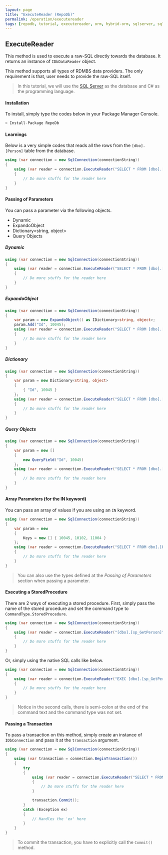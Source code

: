 ```yaml
---
layout: page
title: "ExecuteReader (RepoDb)"
permalink: /operation/executereader
tags: [repodb, tutorial, executereader, orm, hybrid-orm, sqlserver, sqlite, mysql, postgresql]
---
```


## ExecuteReader

This method is used to execute a raw-SQL directly towards the database. It returns an instance of `IDbDataReader` object.

This method supports all types of RDMBS data providers. The only requirement is that, user needs to provide the raw-SQL itself.

> In this tutorial, we will use the [SQL Server](https://www.nuget.org/packages/RepoDb.SqlServer) as the database and C# as the programming language.

#### Installation

To install, simply type the codes below in your Package Manager Console.

```csharp
> Install-Package RepoDb
```

#### Learnings

Below is a very simple codes that reads all the rows from the `[dbo].[Person]` table from the database.

```csharp
using (var connection = new SqlConnection(connectionString))
{
	using (var reader = connection.ExecuteReader("SELECT * FROM [dbo].[Person];"))
	{
		// Do more stuffs for the reader here
	}
}
```

#### Passing of Parameters

You can pass a parameter via the following objects.
- Dynamic
- ExpandoObject
- Dictionary<string, object>
- Query Objects

##### Dynamic

```csharp
using (var connection = new SqlConnection(connectionString))
{
	using (var reader = connection.ExecuteReader("SELECT * FROM [dbo].[Person] WHERE Id = @Id;", new { Id = 10045 }))
	{
		// Do more stuffs for the reader here
	}
}
```

##### ExpandoObject

```csharp
using (var connection = new SqlConnection(connectionString))
{
	var param = new ExpandoObject() as IDictionary<string, object>;
	param.Add("Id", 10045);
	using (var reader = connection.ExecuteReader("SELECT * FROM [dbo].[Person] WHERE Id = @Id;", param))
	{
		// Do more stuffs for the reader here
	}
}
```

##### Dictionary

```csharp
using (var connection = new SqlConnection(connectionString))
{
	var param = new Dictionary<string, object>
	{
		{ "Id", 10045 }
	};
	using (var reader = connection.ExecuteReader("SELECT * FROM [dbo].[Person] WHERE Id = @Id;", param))
	{
		// Do more stuffs for the reader here
	}
}
```

##### Query Objects

```csharp
using (var connection = new SqlConnection(connectionString))
{
	var param = new []
	{
		new QueryField("Id", 10045)
	};
	using (var reader = connection.ExecuteReader("SELECT * FROM [dbo].[Person] WHERE Id = @Id;", param))
	{
		// Do more stuffs for the reader here
	}
}
```

#### Array Parameters (for the IN keyword)

You can pass an array of values if you are using an `IN` keyword.

```csharp
using (var connection = new SqlConnection(connectionString))
{
	var param = new
	{
		Keys = new [] { 10045, 10102, 11004 }
	};
	using (var reader = connection.ExecuteReader("SELECT * FROM dbo].[Person] WHERE Id IN (@Keys);", param))
	{
		// Do more stuffs for the reader here
	}
}
```

> You can also use the types defined at the *Passing of Parameters* section when passing a parameter.

#### Executing a StoredProcedure

There are 2 ways of executing a stored procedure. First, simply pass the name of the stored procedure and set the command type to `CommandType.StoredProcedure`.

```csharp
using (var connection = new SqlConnection(connectionString))
{
	using (var reader = connection.ExecuteReader("[dbo].[sp_GetPerson]", new { Id = 10045 }, commandType: CommandType.StoredProcedure))
	{
		// Do more stuffs for the reader here
	}
}
```

Or, simply using the native SQL calls like below.

```csharp
using (var connection = new SqlConnection(connectionString))
{
	using (var reader = connection.ExecuteReader("EXEC [dbo].[sp_GetPerson](@Id);", new { Id = 10045 }))
	{
		// Do more stuffs for the reader here
	}
}
```

> Notice in the second calls, there is semi-colon at the end of the command text and the command type was not set.

#### Passing a Transaction

To pass a transaction on this method, simply create an instance of `IDbConnection` and pass it at the `transaction` argument.

```csharp
using (var connection = new SqlConnection(connectionString))
{
	using (var transaction = connection.BeginTransaction())
	{
		try
		{
			using (var reader = connection.ExecuteReader("SELECT * FROM [dbo].[Person];", transaction: transaction))
			{
				// Do more stuffs for the reader here
			}

			transaction.Commit();
		}
		catch (Exception ex)
		{
			// Handles the 'ex' here
		}
	}
}
```

> To commit the transaction, you have to explicitly call the `Commit()` method.


